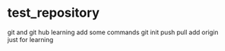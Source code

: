 # test_repository
git and git hub learning
add some commands git init push pull add origin
just for learning
